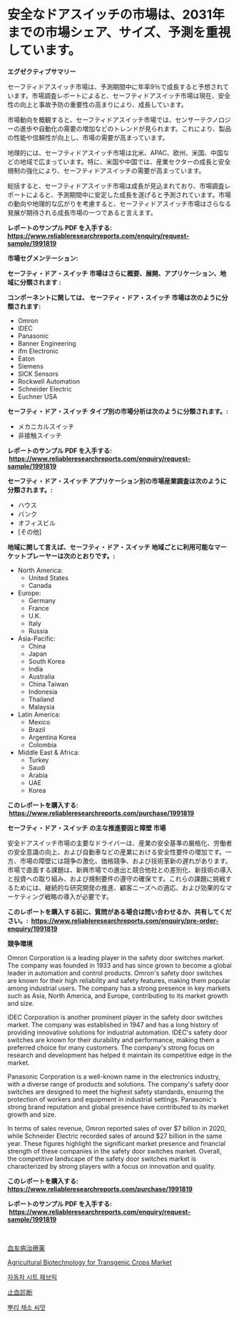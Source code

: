 <p><h1>安全なドアスイッチの市場は、2031年までの市場シェア、サイズ、予測を重視しています。</h1></p><p><strong>エグゼクティブサマリー</strong></p>
<p><p>セーフティドアスイッチ市場は、予測期間中に年率9％で成長すると予想されています。市場調査レポートによると、セーフティドアスイッチ市場は現在、安全性の向上と事故予防の重要性の高まりにより、成長しています。</p><p>市場動向を概観すると、セーフティドアスイッチ市場では、センサーテクノロジーの進歩や自動化の需要の増加などのトレンドが見られます。これにより、製品の性能や信頼性が向上し、市場の需要が高まっています。</p><p>地理的には、セーフティドアスイッチ市場は北米、APAC、欧州、米国、中国などの地域で広まっています。特に、米国や中国では、産業セクターの成長と安全規制の強化により、セーフティドアスイッチの需要が高まっています。</p><p>総括すると、セーフティドアスイッチ市場は成長が見込まれており、市場調査レポートによると、予測期間中に安定した成長を遂げると予測されています。市場の動向や地理的な広がりを考慮すると、セーフティドアスイッチ市場はさらなる発展が期待される成長市場の一つであると言えます。</p></p>
<p><strong>レポートのサンプル PDF を入手する: <a href="https://www.reliableresearchreports.com/enquiry/request-sample/1991819">https://www.reliableresearchreports.com/enquiry/request-sample/1991819</a></strong></p>
<p><strong>市場セグメンテーション:</strong></p>
<p><strong> セーフティ・ドア・スイッチ 市場はさらに概要、展開、アプリケーション、地域に分類されます :</strong></p>
<p><strong>コンポーネントに関しては、 セーフティ・ドア・スイッチ 市場は次のように分類されます: &nbsp;</strong></p>
<p><ul><li>Omron</li><li>IDEC</li><li>Panasonic</li><li>Banner Engineering</li><li>ifm Electronic</li><li>Eaton</li><li>Siemens</li><li>SICK Sensors</li><li>Rockwell Automation</li><li>Schneider Electric</li><li>Euchner USA</li></ul></p>
<p><strong> セーフティ・ドア・スイッチ タイプ別の市場分析は次のように分類されます。:</strong></p>
<p><ul><li>メカニカルスイッチ</li><li>非接触スイッチ</li></ul></p>
<p><strong>レポートのサンプル PDF を入手する: &nbsp;<a href="https://www.reliableresearchreports.com/enquiry/request-sample/1991819">https://www.reliableresearchreports.com/enquiry/request-sample/1991819</a></strong></p>
<p><strong> セーフティ・ドア・スイッチ アプリケーション別の市場産業調査は次のように分類されます。:</strong></p>
<p><ul><li>ハウス</li><li>バンク</li><li>オフィスビル</li><li>[その他]</li></ul></p>
<p><strong>地域に関して言えば、セーフティ・ドア・スイッチ 地域ごとに利用可能なマーケットプレーヤーは次のとおりです。:</strong></p>
<p><ul>
    <li>
        North America:
        <ul>
            <li>United States</li>
            <li>Canada</li>
        </ul>
    </li>
    <li>
        Europe:
        <ul>
            <li>Germany</li>
            <li>France</li>
            <li>U.K.</li>
            <li>Italy</li>
            <li>Russia</li>
        </ul>
    </li>
    <li>
        Asia-Pacific:
        <ul>
            <li>China</li>
            <li>Japan</li>
            <li>South Korea</li>
            <li>India</li>
            <li>Australia</li>
            <li>China Taiwan</li>
            <li>Indonesia</li>
            <li>Thailand</li>
            <li>Malaysia</li>
        </ul>
    </li>
    <li>
        Latin America:
        <ul>
            <li>Mexico</li>
            <li>Brazil</li>
            <li>Argentina Korea</li>
            <li>Colombia</li>
        </ul>
    </li>
    <li>
        Middle East & Africa:
        <ul>
            <li>Turkey</li>
            <li>Saudi</li>
            <li>Arabia</li>
            <li>UAE</li>
            <li>Korea</li>
        </ul>
    </li>
    </ul></p>
<p><strong>このレポートを購入する: &nbsp;<a href="https://www.reliableresearchreports.com/purchase/1991819">https://www.reliableresearchreports.com/purchase/1991819</a></strong></p>
<p><strong>セーフティ・ドア・スイッチ の主な推進要因と障壁 市場</strong></p>
<p><p>安全ドアスイッチ市場の主要なドライバーは、産業の安全基準の厳格化、労働者の安全意識の向上、および自動車などの産業における安全性要件の増加です。一方、市場の障壁には競争の激化、価格競争、および技術革新の遅れがあります。市場で直面する課題は、新興市場での進出と競合他社との差別化、新技術の導入と投資への取り組み、および規制要件の遵守の確保です。これらの課題に挑戦するためには、継続的な研究開発の推進、顧客ニーズへの適応、および効果的なマーケティング戦略の導入が必要です。</p></p>
<p><strong>このレポートを購入する前に、質問がある場合は問い合わせるか、共有してください。:&nbsp; <a href="https://www.reliableresearchreports.com/enquiry/pre-order-enquiry/1991819">https://www.reliableresearchreports.com/enquiry/pre-order-enquiry/1991819</a></strong></p>
<p><strong>競争環境</strong></p>
<p><p>Omron Corporation is a leading player in the safety door switches market. The company was founded in 1933 and has since grown to become a global leader in automation and control products. Omron's safety door switches are known for their high reliability and safety features, making them popular among industrial users. The company has a strong presence in key markets such as Asia, North America, and Europe, contributing to its market growth and size.</p><p>IDEC Corporation is another prominent player in the safety door switches market. The company was established in 1947 and has a long history of providing innovative solutions for industrial automation. IDEC's safety door switches are known for their durability and performance, making them a preferred choice for many customers. The company's strong focus on research and development has helped it maintain its competitive edge in the market.</p><p>Panasonic Corporation is a well-known name in the electronics industry, with a diverse range of products and solutions. The company's safety door switches are designed to meet the highest safety standards, ensuring the protection of workers and equipment in industrial settings. Panasonic's strong brand reputation and global presence have contributed to its market growth and size.</p><p>In terms of sales revenue, Omron reported sales of over $7 billion in 2020, while Schneider Electric recorded sales of around $27 billion in the same year. These figures highlight the significant market presence and financial strength of these companies in the safety door switches market. Overall, the competitive landscape of the safety door switches market is characterized by strong players with a focus on innovation and quality.</p></p>
<p><strong>このレポートを購入する: &nbsp; <a href="https://www.reliableresearchreports.com/purchase/1991819">https://www.reliableresearchreports.com/purchase/1991819</a></strong></p>
<p><strong>レポートのサンプル PDF を入手する: &nbsp;<a href="https://www.reliableresearchreports.com/enquiry/request-sample/1991819">https://www.reliableresearchreports.com/enquiry/request-sample/1991819</a></strong><strong></strong></p>
<p>&nbsp;</p>
<p><p><a href="https://github.com/SarahFahey88/Market-Research-Report-List-1/blob/main/53624768398.md">血友病治療薬</a></p><p><a href="https://issuu.com/reportprime-2/docs/agricultural-biotechnology-for-transgenic-crops-ma">Agricultural Biotechnology for Transgenic Crops Market</a></p><p><a href="https://github.com/laholand/Market-Research-Report-List-3/blob/main/87774428032.md">자동차 시트 패브릭</a></p><p><a href="https://github.com/ycmtqqhvk3273/Market-Research-Report-List-1/blob/main/69262318399.md">止血診断</a></p><p><a href="https://medium.com/@carmellalang1/%EB%BF%8C%EB%A6%AC%EC%B1%84%EC%86%8C-%EC%A2%85%EC%9E%90-%EC%8B%9C%EC%9E%A5-%EC%84%B1%EA%B3%B5%EC%A0%81%EC%9D%B8-%EB%B9%84%EC%A6%88%EB%8B%88%EC%8A%A4-%EC%A0%84%EB%9E%B5%EC%9D%98-%EC%97%B4%EC%87%A0-2031%EB%85%84%EA%B9%8C%EC%A7%80%EC%9D%98-%EC%98%88%EC%B8%A1-2562d402721a">뿌리 채소 씨앗</a></p></p>